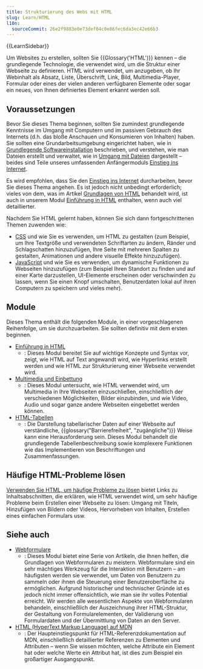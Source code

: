 ```yaml
---
title: Strukturierung des Webs mit HTML
slug: Learn/HTML
l10n:
  sourceCommit: 26e2f9883e0e73def04c0e86fec6da3ec42e66b3
---
```


{{LearnSidebar}}

Um Websites zu erstellen, sollten Sie {{Glossary('HTML')}} kennen – die grundlegende Technologie, die verwendet wird, um die Struktur einer Webseite zu definieren. HTML wird verwendet, um anzugeben, ob Ihr Webinhalt als Absatz, Liste, Überschrift, Link, Bild, Multimedia-Player, Formular oder eines der vielen anderen verfügbaren Elemente oder sogar ein neues, von Ihnen definiertes Element erkannt werden soll.

## Voraussetzungen

Bevor Sie dieses Thema beginnen, sollten Sie zumindest grundlegende Kenntnisse im Umgang mit Computern und im passiven Gebrauch des Internets (d.h. das bloße Anschauen und Konsumieren von Inhalten) haben. Sie sollten eine Grundarbeitsumgebung eingerichtet haben, wie in [Grundlegende Softwareinstallation](/de/docs/Learn/Getting_started_with_the_web/Installing_basic_software) beschrieben, und verstehen, wie man Dateien erstellt und verwaltet, wie in [Umgang mit Dateien](/de/docs/Learn/Getting_started_with_the_web/Dealing_with_files) dargestellt – beides sind Teile unseres umfassenden Anfängermoduls [Einstieg ins Internet](/de/docs/Learn/Getting_started_with_the_web).

Es wird empfohlen, dass Sie den [Einstieg ins Internet](/de/docs/Learn/Getting_started_with_the_web) durcharbeiten, bevor Sie dieses Thema angehen. Es ist jedoch nicht unbedingt erforderlich; vieles von dem, was im Artikel [Grundlagen von HTML](/de/docs/Learn/Getting_started_with_the_web/HTML_basics) behandelt wird, ist auch in unserem Modul [Einführung in HTML](/de/docs/Learn/HTML/Introduction_to_HTML) enthalten, wenn auch viel detaillierter.

Nachdem Sie HTML gelernt haben, können Sie sich dann fortgeschrittenen Themen zuwenden wie:

- [CSS](/de/docs/Learn/CSS) und wie Sie es verwenden, um HTML zu gestalten (zum Beispiel, um Ihre Textgröße und verwendeten Schriftarten zu ändern, Ränder und Schlagschatten hinzuzufügen, Ihre Seite mit mehreren Spalten zu gestalten, Animationen und andere visuelle Effekte hinzuzufügen).
- [JavaScript](/de/docs/Learn/JavaScript) und wie Sie es verwenden, um dynamische Funktionen zu Webseiten hinzuzufügen (zum Beispiel Ihren Standort zu finden und auf einer Karte darzustellen, UI-Elemente erscheinen oder verschwinden zu lassen, wenn Sie einen Knopf umschalten, Benutzerdaten lokal auf ihren Computern zu speichern und vieles mehr).

## Module

Dieses Thema enthält die folgenden Module, in einer vorgeschlagenen Reihenfolge, um sie durchzuarbeiten. Sie sollten definitiv mit dem ersten beginnen.

- [Einführung in HTML](/de/docs/Learn/HTML/Introduction_to_HTML)
  - : Dieses Modul bereitet Sie auf wichtige Konzepte und Syntax vor, zeigt, wie HTML auf Text angewandt wird, wie Hyperlinks erstellt werden und wie HTML zur Strukturierung einer Webseite verwendet wird.
- [Multimedia und Einbettung](/de/docs/Learn/HTML/Multimedia_and_embedding)
  - : Dieses Modul untersucht, wie HTML verwendet wird, um Multimedia in Ihre Webseiten einzuschließen, einschließlich der verschiedenen Möglichkeiten, Bilder einzubinden, und wie Video, Audio und sogar ganze andere Webseiten eingebettet werden können.
- [HTML-Tabellen](/de/docs/Learn/HTML/Tables)
  - : Die Darstellung tabellarischer Daten auf einer Webseite auf verständliche, {{glossary("Barrierefreiheit", "zugängliche")}} Weise kann eine Herausforderung sein. Dieses Modul behandelt die grundlegende Tabellenbeschreibung sowie komplexere Funktionen wie das Implementieren von Beschriftungen und Zusammenfassungen.

## Häufige HTML-Probleme lösen

[Verwenden Sie HTML, um häufige Probleme zu lösen](/de/docs/Learn/HTML/Howto) bietet Links zu Inhaltsabschnitten, die erklären, wie HTML verwendet wird, um sehr häufige Probleme beim Erstellen einer Webseite zu lösen: Umgang mit Titeln, Hinzufügen von Bildern oder Videos, Hervorheben von Inhalten, Erstellen eines einfachen Formulars usw.

## Siehe auch

- [Webformulare](/de/docs/Learn/Forms)
  - : Dieses Modul bietet eine Serie von Artikeln, die Ihnen helfen, die Grundlagen von Webformularen zu meistern. Webformulare sind ein sehr mächtiges Werkzeug für die Interaktion mit Benutzern – am häufigsten werden sie verwendet, um Daten von Benutzern zu sammeln oder ihnen die Steuerung einer Benutzeroberfläche zu ermöglichen. Aufgrund historischer und technischer Gründe ist es jedoch nicht immer offensichtlich, wie man sie ihr volles Potential erreicht. Wir werden alle wesentlichen Aspekte von Webformularen behandeln, einschließlich der Auszeichnung ihrer HTML-Struktur, der Gestaltung von Formularelementen, der Validierung von Formulardaten und der Übermittlung von Daten an den Server.
- [HTML (HyperText Markup Language) auf MDN](/de/docs/Web/HTML)
  - : Der Haupteinstiegspunkt für HTML-Referenzdokumentation auf MDN, einschließlich detaillierter Referenzen zu Elementen und Attributen – wenn Sie wissen möchten, welche Attribute ein Element hat oder welche Werte ein Attribut hat, ist dies zum Beispiel ein großartiger Ausgangspunkt.
